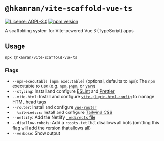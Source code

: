 # `@hkamran/vite-scaffold-vue-ts`

[![License: AGPL-3.0](https://img.shields.io/badge/License-AGPL3.0-green.svg)](../../LICENSE.md)
[![npm version](https://badge.fury.io/js/%40hkamran%2Fvite-scaffold-vue-ts.svg)](https://badge.fury.io/js/%40hkamran%2Fvite-scaffold-vue-ts.svg)

A scaffolding system for Vite-powered Vue 3 (TypeScript) apps

## Usage

```bash
npx @hkamran/vite-scaffold-vue-ts
```

### Flags

- `--npm-executable [npm executable]` (optional, defaults to `npm`): The `npm` executable
  to use (e.g. `npm`, [`pnpm`](https://pnpm.io), or [`yarn`](https://yarnpkg.com))
- `--styling`: Install and configure [ESLint](https://eslint.org/) and [Prettier](https://prettier.io/)
- `--vite-html`: Install and configure [`vite-plugin-html-config`](https://github.com/ahwgs/vite-plugin-html-config)
  to manage HTML head tags
- `--router`: Install and configure [`vue-router`](https://router.vuejs.org/)
- `--tailwindcss`: Install and configure [Tailwind CSS](https://tailwindcss.com/)
- `--netlify`: Add the Netlify [`_redirects` file](https://docs.netlify.com/routing/redirects/)
- `--disallow-robots`: Add a `robots.txt` that disallows all bots (omitting this
  flag will add the version that allows all)
- `--verbose`: Show output
